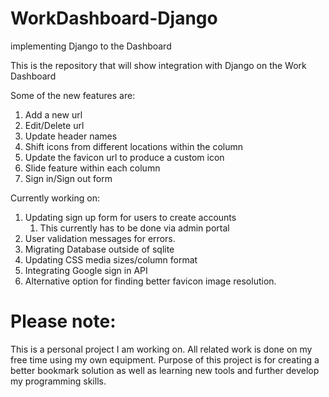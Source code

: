 # WorkDashboard-Django
implementing Django to the Dashboard

This is the repository that will show integration with Django on the Work Dashboard

Some of the new features are:

1. Add a new url
2. Edit/Delete url
3. Update header names
4. Shift icons from different locations within the column
5. Update the favicon url to produce a custom icon
6. Slide feature within each column
7. Sign in/Sign out form

Currently working on:

1. Updating sign up form for users to create accounts
   1. This currently has to be done via admin portal
2. User validation messages for errors.
3. Migrating Database outside of sqlite
4. Updating CSS media sizes/column format
5. Integrating Google sign in API
6. Alternative option for finding better favicon image resolution.


# Please note:
This is a personal project I am working on. All related work is done on my free time using my own equipment. Purpose of this project is for creating a better bookmark solution as well as learning new tools and further develop my programming skills.

